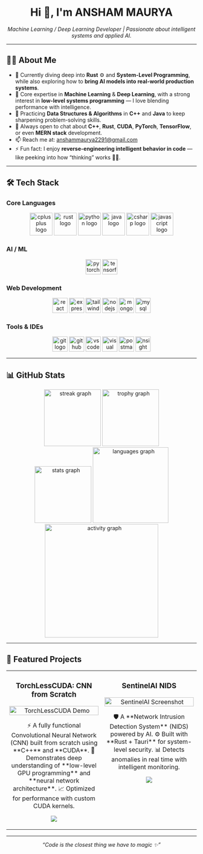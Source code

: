 <h1 align="center">Hi 👋, I'm ANSHAM MAURYA</h1>
<p align="center">
  <i>Machine Learning / Deep Learning Developer | Passionate about intelligent systems and applied AI.</i>
</p>

---

## 👨‍💻 About Me  

- 🚀 Currently diving deep into **Rust** ⚙️ and **System-Level Programming**, while also exploring how to **bring AI models into real-world production systems**.  
- 🧠 Core expertise in **Machine Learning** & **Deep Learning**, with a strong interest in **low-level systems programming** — I love blending performance with intelligence.  
- 🌱 Practicing **Data Structures & Algorithms** in **C++** and **Java** to keep sharpening problem-solving skills.  
- 💬 Always open to chat about **C++**, **Rust**, **CUDA**, **PyTorch**, **TensorFlow**, or even **MERN stack** development.  
- 📫 Reach me at: [anshammaurya2291@gmail.com](mailto:anshammaurya2291@gmail.com)  
- ⚡ Fun fact: I enjoy **reverse-engineering intelligent behavior in code** — like peeking into how “thinking” works 🧩🤯.  

---

## 🛠 Tech Stack  

### Core Languages  
<div align="center">
  <img src="https://cdn.simpleicons.org/c++/00599C" height="60" alt="cplusplus logo" />
  <img src="https://skillicons.dev/icons?i=rust" height="60" alt="rust logo" />
  <img src="https://skillicons.dev/icons?i=py" height="60" alt="python logo" />
  <img src="https://skillicons.dev/icons?i=java" height="60" alt="java logo" />
  <img src="https://skillicons.dev/icons?i=cs" height="60" alt="csharp logo" />
  <img src="https://skillicons.dev/icons?i=js" height="60" alt="javascript logo" />
</div>

### AI / ML  
<div align="center">
  <img src="https://skillicons.dev/icons?i=pytorch" height="40" alt="pytorch logo" />
  <img src="https://skillicons.dev/icons?i=tensorflow" height="40" alt="tensorflow logo" />
</div>

### Web Development  
<div align="center">
  <img src="https://skillicons.dev/icons?i=react" height="40" alt="react logo" />
  <img src="https://skillicons.dev/icons?i=express" height="40" alt="express logo" />
  <img src="https://skillicons.dev/icons?i=tailwind" height="40" alt="tailwindcss logo" />
  <img src="https://skillicons.dev/icons?i=nodejs" height="40" alt="nodejs logo" />
  <img src="https://skillicons.dev/icons?i=mongodb" height="40" alt="mongodb logo" />
  <img src="https://skillicons.dev/icons?i=mysql" height="40" alt="mysql logo" />
</div>

### Tools & IDEs  
<div align="center">
  <img src="https://skillicons.dev/icons?i=git" height="40" alt="git logo" />
  <img src="https://skillicons.dev/icons?i=github" height="40" alt="github logo" />
  <img src="https://skillicons.dev/icons?i=vscode" height="40" alt="vscode logo" />
  <img src="https://skillicons.dev/icons?i=visualstudio" height="40" alt="visual studio logo" />
  <img src="https://skillicons.dev/icons?i=postman" height="40" alt="postman logo" />
  <img src="https://raw.githubusercontent.com/devicons/devicon/master/icons/nvidia/nvidia-original.svg" height="40" alt="nsight systems logo" />
</div>

---

## 📊 GitHub Stats  

<div align="center">
  <img src="https://streak-stats.demolab.com?user=ANSHAM1&locale=en&mode=weekly&theme=tokyonight&hide_border=true&border_radius=5&date_format=j%20M%5B%20Y%5D&order=3" height="150" alt="streak graph" />
  <img src="https://github-profile-trophy.vercel.app?username=ANSHAM1&theme=darkhub&column=-1&row=1&margin-w=8&margin-h=8&no-bg=true&no-frame=true&order=4" height="150" alt="trophy graph" />
</div>

<div align="center">
  <img src="https://github-readme-stats.vercel.app/api?username=ANSHAM1&hide_title=true&hide_rank=false&show_icons=true&include_all_commits=true&count_private=true&disable_animations=false&theme=nightowl&locale=en&hide_border=true&order=1" height="150" alt="stats graph" />
  <img src="https://github-readme-stats.vercel.app/api/top-langs?username=ANSHAM1&locale=en&hide_title=false&layout=compact&card_width=320&langs_count=6&theme=nightowl&hide_border=true&order=2&custom_title=Languages" height="200" alt="languages graph" />
</div>

<div align="center">
  <img src="https://github-readme-activity-graph.vercel.app/graph?username=ANSHAM1&radius=16&theme=redical&area=true&order=5&custom_title=Contribution%20Graph&hide_border=true&hide_title=false" height="300" alt="activity graph" />
</div>

---

## 🚀 Featured Projects  

<table>
<tr>

<td width="50%" valign="top">
<h3 align="center">TorchLessCUDA: CNN from Scratch</h3>
<div align="center">
  <a href="https://github.com/ANSHAM1/TOrchLessCUDA" target="_blank">
    <img src="https://raw.githubusercontent.com/ANSHAM1/TOrchLessCUDA/main/demo.gif" alt="TorchLessCUDA Demo" width="100%" />
  </a>
  <p>
    ⚡ A fully functional Convolutional Neural Network (CNN) built from scratch using **C++** and **CUDA**.  
    🔧 Demonstrates deep understanding of **low-level GPU programming** and **neural network architecture**.  
    📈 Optimized for performance with custom CUDA kernels.
  </p>
  <p>
    <a href="https://github.com/ANSHAM1/TOrchLessCUDA" target="_blank">
      <img src="https://img.shields.io/badge/View%20Code-000000?style=for-the-badge&logo=github&logoColor=white">
    </a>
  </p>
</div>
</td>

<td width="50%" valign="top">
<h3 align="center">SentinelAI NIDS</h3>
<div align="center">
  <a href="https://github.com/ANSHAM1/SentinelAI" target="_blank">
    <img src="https://raw.githubusercontent.com/ANSHAM1/SentinelAI/main/demo.png" alt="SentinelAI Screenshot" width="100%" />
  </a>
  <p>
    🛡️ A **Network Intrusion Detection System** (NIDS) powered by AI.  
    ⚙️ Built with **Rust + Tauri** for system-level security.  
    📊 Detects anomalies in real time with intelligent monitoring.
  </p>
  <p>
    <a href="https://github.com/ANSHAM1/SentinelAI" target="_blank">
      <img src="https://img.shields.io/badge/View%20Code-000000?style=for-the-badge&logo=github&logoColor=white">
    </a>
  </p>
</div>
</td>

</tr>
</table>

---

<div align="center">
  <i>“Code is the closest thing we have to magic ✨”</i>
</div>
